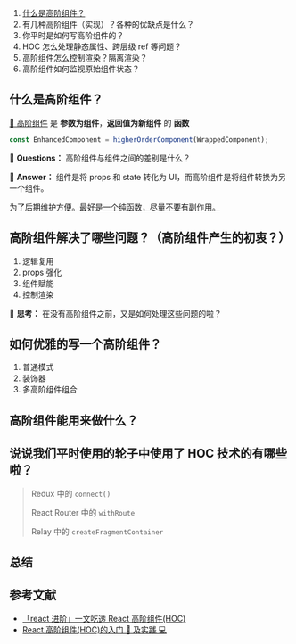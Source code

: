 1. [ 什么是高阶组件？ ](#什么是高阶组件？)
2. 有几种高阶组件（实现）？各种的优缺点是什么？
3. 你平时是如何写高阶组件的？
4. HOC 怎么处理静态属性、跨层级 ref 等问题？
5. 高阶组件怎么控制渲染？隔离渲染？
6. 高阶组件如何监视原始组件状态？

## 什么是高阶组件？

[🙋 高阶组件](https://react.docschina.org/docs/higher-order-components.html) 是 **参数为组件**，**返回值为新组件** 的 **函数**

```js
const EnhancedComponent = higherOrderComponent(WrappedComponent);
```

🤔 **Questions：** 高阶组件与组件之间的差别是什么？

🙋 **Answer：** 组件是将 props 和 state 转化为 UI，而高阶组件是将组件转换为另一个组件。

为了后期维护方便。<u>最好是一个纯函数，尽量不要有副作用。</u>

## 高阶组件解决了哪些问题？（高阶组件产生的初衷？）

1. 逻辑复用
2. props 强化
3. 组件赋能
4. 控制渲染

🤔 **思考：** 在没有高阶组件之前，又是如何处理这些问题的啦？

## 如何优雅的写一个高阶组件？

1. 普通模式
2. 装饰器
3. 多高阶组件组合

## 高阶组件能用来做什么？

## 说说我们平时使用的轮子中使用了 HOC 技术的有哪些啦？

> Redux 中的 `connect()`
>
> React Router 中的 `withRoute`
>
> Relay 中的 `createFragmentContainer`

## 总结

## 参考文献

- [「react 进阶」一文吃透 React 高阶组件(HOC)](https://juejin.cn/post/6940422320427106335)
- [React 高阶组件(HOC)的入门 📖 及实践 💻](https://juejin.cn/post/6844904050236850184)
